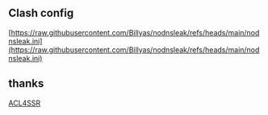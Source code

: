 ## Clash config

[https://raw.githubusercontent.com/Billyas/nodnsleak/refs/heads/main/nodnsleak.ini](https://raw.githubusercontent.com/Billyas/nodnsleak/refs/heads/main/nodnsleak.ini)



## thanks

[ACL4SSR](https://github.com/ACL4SSR/ACL4SSR/blob/master/Clash/config/ACL4SSR_Online.ini)
